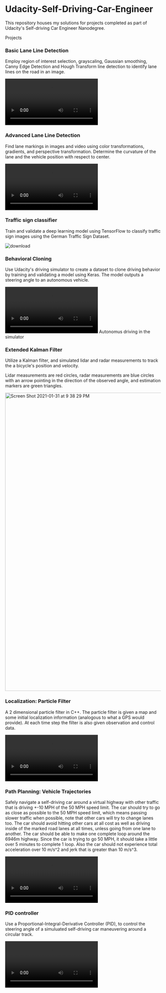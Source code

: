 # Udacity-Self-Driving-Car-Engineer

This repository houses my solutions for projects completed as part of Udacity's Self-driving Car Engineer Nanodegree.

Projects
### Basic Lane Line Detection
Employ region of interest selection, grayscaling, Gaussian smoothing, Canny Edge Detection and Hough Transform line detection to identify lane lines on the road in an image.

![github](https://user-images.githubusercontent.com/61292363/106393687-aa534800-6409-11eb-9518-b3a8ce1ba5df.mp4)

### Advanced Lane Line Detection
Find lane markings in images and video using color transformations, gradients, and perspective transformation. Determine the curvature of the lane and the vehicle position with respect to center.

![github](https://user-images.githubusercontent.com/61292363/106393862-657be100-640a-11eb-9598-badfdbb450fd.mp4)

### Traffic sign classifier
Train and validate a deep learning model using TensorFlow to classify traffic sign images using the German Traffic Sign Dataset.

![download](https://user-images.githubusercontent.com/61292363/106393930-e1762900-640a-11eb-827a-cbfaba28a73d.png)

### Behavioral Cloning
Use Udacity's driving simulator to create a dataset to clone driving behavior by training and validating a model using Keras. The model outputs a steering angle to an autonomous vehicle.

![github](https://user-images.githubusercontent.com/61292363/106394095-dcfe4000-640b-11eb-81f5-09d884388501.mp4)
Autonomus driving in the simulator



### Extended Kalman Filter
Utilize a Kalman filter, and simulated lidar and radar measurements to track the a bicycle's position and velocity.

Lidar measurements are red circles, radar measurements are blue circles with an arrow pointing in the direction of the observed angle, and estimation markers are green triangles.

<img width="964" alt="Screen Shot 2021-01-31 at 9 38 29 PM" src="https://user-images.githubusercontent.com/61292363/106394284-e340ec00-640c-11eb-961c-e6d85bf284cf.png">

### Localization: Particle Filter
A 2 dimensional particle filter in C++. The particle filter is given a map and some initial localization information (analogous to what a GPS would provide). At each time step the filter is also given observation and control data.

![github](https://user-images.githubusercontent.com/61292363/106394455-c22ccb00-640d-11eb-9287-4ca3cb13a7ed.mov)

### Path Planning: Vehicle Trajectories
Safely navigate a self-driving car around a virtual highway with other traffic that is driving +-10 MPH of the 50 MPH speed limit. The car should try to go as close as possible to the 50 MPH speed limit, which means passing slower traffic when possible, note that other cars will try to change lanes too. The car should avoid hitting other cars at all cost as well as driving inside of the marked road lanes at all times, unless going from one lane to another. The car should be able to make one complete loop around the 6946m highway. Since the car is trying to go 50 MPH, it should take a little over 5 minutes to complete 1 loop. Also the car should not experience total acceleration over 10 m/s^2 and jerk that is greater than 10 m/s^3.

![github](https://user-images.githubusercontent.com/61292363/106394842-cce85f80-640f-11eb-9d1f-252d8bbbb057.mov)

### PID controller
Use a Proportional-Integral-Derivative Controller (PID), to control the steering angle of a simuluated self-driving car maneuvering around a circular track.

![github](https://user-images.githubusercontent.com/61292363/106394657-b8579780-640e-11eb-939f-ac48967d4c3f.mp4)

